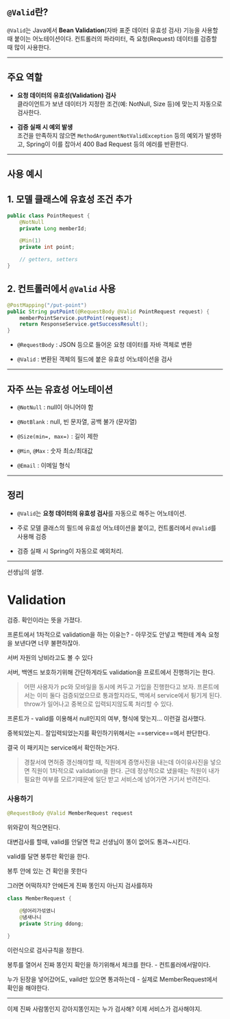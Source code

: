 
## `@Valid`란?

`@Valid`는 Java에서 **Bean Validation**(자바 표준 데이터 유효성 검사) 기능을 사용할 때 붙이는 어노테이션이다. 컨트롤러의 파라미터, 즉 요청(Request) 데이터를 검증할 때 많이 사용한다.

---

## 주요 역할

- **요청 데이터의 유효성(Validation) 검사**  
    클라이언트가 보낸 데이터가 지정한 조건(예: NotNull, Size 등)에 맞는지 자동으로 검사한다.
    
- **검증 실패 시 예외 발생**  
    조건을 만족하지 않으면 `MethodArgumentNotValidException` 등의 예외가 발생하고, Spring이 이를 잡아서 400 Bad Request 등의 에러를 반환한다.
    

---

## 사용 예시

## 1. 모델 클래스에 유효성 조건 추가

```java
public class PointRequest {
    @NotNull
    private Long memberId;

    @Min(1)
    private int point;

    // getters, setters
}
```

## 2. 컨트롤러에서 `@Valid` 사용

```java
@PostMapping("/put-point")
public String putPoint(@RequestBody @Valid PointRequest request) {
    memberPointService.putPoint(request);
    return ResponseService.getSuccessResult();
}

```

- `@RequestBody` : JSON 등으로 들어온 요청 데이터를 자바 객체로 변환
    
- `@Valid` : 변환된 객체의 필드에 붙은 유효성 어노테이션을 검사
    

---

## 자주 쓰는 유효성 어노테이션

- `@NotNull` : null이 아니어야 함
    
- `@NotBlank` : null, 빈 문자열, 공백 불가 (문자열)
    
- `@Size(min=, max=)` : 길이 제한
    
- `@Min`, `@Max` : 숫자 최소/최대값
    
- `@Email` : 이메일 형식
    

---

## 정리

- `@Valid`는 **요청 데이터의 유효성 검사**를 자동으로 해주는 어노테이션.
    
- 주로 모델 클래스의 필드에 유효성 어노테이션을 붙이고, 컨트롤러에서 `@Valid`를 사용해 검증
    
- 검증 실패 시 Spring이 자동으로 예외처리.



---



선생님의 설명. 

# Validation 

검증. 확인이라는 뜻을 가졌다.



프론트에서 1차적으로 validation을 하는 이유는? - 아무것도 안넣고 백한테 계속 요청을 보낸다면 너무 불편하잖아. 

서버 자원의 낭비라고도 볼 수 있다

서버, 백엔드 보호하기위해 간단하게라도 validation을 프로트에서 진행하기는 한다.



> 어떤 사용자가 pc와 모바일을 동시에 켜두고 가입을 진행한다고 보자. 프론트에서는 이미 둘다 검증되었으므로 통과할지라도, 백에서 service에서 튕기게 된다. throw가 일어나고 중복으로 입력되지않도록 처리할 수 있다. 


프론트가 - valid를 이용해서 null인지의 여부, 형식에 맞는지... 이런걸 검사했다.

중복되었는지.. 잘입력되었는지를 확인하기위해서는 ==service==에서 판단한다.

결국 이 패키지는 service에서 확인하는거다. 



> 경찰서에 면허증 갱신해야할 때, 직원에게 증명사진을 내는데 아이유사진을 넣으면 직원이 1차적으로 validation을 한다. 근데 정상적으로 냈을때는 직원이 내가 필요한 여부를 모르기때문에 일단 받고 서비스에 넘어가면 거기서 반려친다. 




### 사용하기

```java
@RequestBody @Valid MemberRequest request
```

위와같이 적으면된다.


대변검사를 할때, valid를 안달면 학교 선생님이 똥이 없어도 통과~시킨다. 

valid를 달면 봉투만 확인을 한다.

봉투 안에 있는 건 확인을 못한다



그러면 어떡하지? 안에든게 진짜 똥인지 아닌지 검사를하자

```java
class MemberRequest {

	@덩어리가섞였니
	@냄새나니
	private String ddong;
	
}
```

이런식으로 검사규칙을 정한다. 

봉투를 열어서 진짜 똥인지 확인을 하기위해서 체크를 한다. - 컨트롤러에서말이다.


누가 된장을 넣어갔어도, vaild만 있으면 통과하는데 - 실제로 MemberRequest에서 확인을 해야한다. 


---



이제 진짜 사람똥인지 강아지똥인지는 누가 검사해?
이제 서비스가 검사해야지. 

